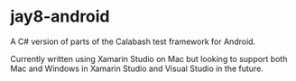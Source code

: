 jay8-android
============
A C# version of parts of the Calabash test framework for Android.

Currently written using Xamarin Studio on Mac but looking to support both Mac and Windows in Xamarin Studio and Visual Studio in the future.
